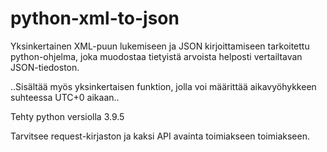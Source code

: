 # python-xml-to-json
Yksinkertainen XML-puun lukemiseen ja JSON kirjoittamiseen tarkoitettu python-ohjelma, joka muodostaa tietyistä arvoista helposti vertailtavan JSON-tiedoston.

..Sisältää myös yksinkertaisen funktion, jolla voi määrittää aikavyöhykkeen suhteessa UTC+0 aikaan..

Tehty python versiolla 3.9.5

Tarvitsee request-kirjaston ja kaksi API avainta toimiakseen toimiakseen.
